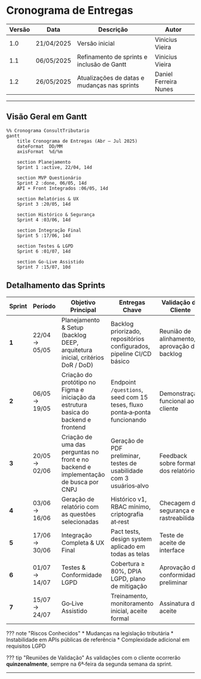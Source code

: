 # Cronograma de Entregas


| Versão | Data       | Descrição                                  | Autor           |
| ------ | ---------- | ------------------------------------------ | --------------- |
| 1.0    | 21/04/2025 | Versão inicial                             | Vinicius Vieira |
| 1.1    | 06/05/2025 | Refinamento de sprints e inclusão de Gantt | Vinicius Vieira |
| 1.2    | 26/05/2025 | Atualizações de datas e mudanças nas sprints | Daniel Ferreira Nunes |


---

## Visão Geral em Gantt

```mermaid
%% Cronograma ConsultTributario
gantt
    title Cronograma de Entregas (Abr — Jul 2025)
    dateFormat  DD/MM
    axisFormat  %d/%m

    section Planejamento
    Sprint 1 :active, 22/04, 14d

    section MVP Questionário
    Sprint 2 :done, 06/05, 14d
    API + Front Integrados :06/05, 14d

    section Relatórios & UX
    Sprint 3 :20/05, 14d

    section Histórico & Segurança
    Sprint 4 :03/06, 14d

    section Integração Final
    Sprint 5 :17/06, 14d

    section Testes & LGPD
    Sprint 6 :01/07, 14d

    section Go‑Live Assistido
    Sprint 7 :15/07, 10d
```

## Detalhamento das Sprints

| Sprint | Período       | Objetivo Principal                                                            | Entregas Chave                                                            | Validação do Cliente                         |
| ------ | ------------- | ----------------------------------------------------------------------------- | ------------------------------------------------------------------------- | -------------------------------------------- |
| **1**  | 22/04 → 05/05 | Planejamento & Setup (backlog DEEP, arquitetura inicial, critérios DoR / DoD) | Backlog priorizado, repositórios configurados, pipeline CI/CD básico      | Reunião de alinhamento, aprovação do backlog |
| **2**  | 06/05 → 19/05 | Criação do protótipo no Figma e iniciação da estrutura basica do backend e frontend               | Endpoint `/questions`, seed com 15 teses, fluxo ponta‑a‑ponta funcionando | Demonstração funcional ao cliente            |
| **3**  | 20/05 → 02/06 | Criação de uma das perguntas no front e no backend e implementação de busca por CNPJ | Geração de PDF preliminar, testes de usabilidade com 3 usuários‑alvo      | Feedback sobre formato dos relatórios        |
| **4**  | 03/06 → 16/06 | Geração de relatório com as questões selecionadas                             | Histórico v1, RBAC mínimo, criptografia at‑rest                           | Checagem de segurança e rastreabilidade      |
| **5**  | 17/06 → 30/06 | Integração Completa & UX Final                                                | Pact tests, design system aplicado em todas as telas                      | Teste de aceite de interface                 |
| **6**  | 01/07 → 14/07 | Testes & Conformidade LGPD                                                    | Cobertura ≥ 80%, DPIA LGPD, plano de mitigação                           | Aprovação de conformidade preliminar         |
| **7**  | 15/07 → 24/07 | Go‑Live Assistido                                                             | Treinamento, monitoramento inicial, aceite formal                         | Assinatura de aceite                         |

??? note "Riscos Conhecidos"
\* Mudanças na legislação tributária
\* Instabilidade em APIs públicas de referência
\* Complexidade adicional em requisitos LGPD

??? tip "Reuniões de Validação"
As validações com o cliente ocorrerão **quinzenalmente**, sempre na 6ª‑feira da segunda semana da sprint.

---
